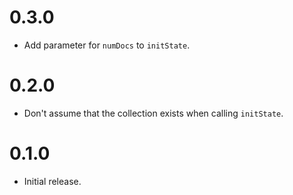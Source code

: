 # 0.3.0

- Add parameter for `numDocs` to `initState`.

# 0.2.0

- Don't assume that the collection exists when calling `initState`.

# 0.1.0

- Initial release.
